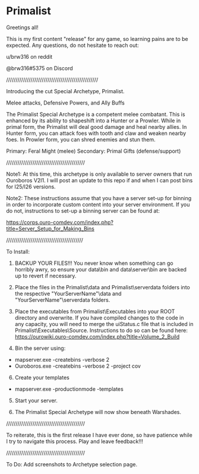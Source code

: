 # Primalist
Greetings all!

This is my first content "release" for any game, so learning pains are to be expected.  Any questions, do not hesitate to reach out:

u/brw316 on reddit

@brw316#5375 on Discord

/////////////////////////////////////////////////

Introducing the cut Special Archetype, Primalist.

Melee attacks, Defensive Powers, and Ally Buffs

The Primalist Special Archetype is a competent melee combatant. This is enhanced by its ability to shapeshift into a Hunter or a Prowler.  While in primal form, the Primalist will deal good damage and heal nearby allies.  In Hunter form, you can attack foes with tooth and claw and weaken nearby foes.  In Prowler form, you can shred enemies and stun them.

Primary:  Feral Might (melee)
Secondary: Primal Gifts (defense/support) 

//////////////////////////////////////////

Note1: At this time, this archetype is only available to server owners that run Ouroboros V2I1.  I will post an update to this repo if and when I can post bins for I25/I26 versions.

Note2: These instructions assume that you have a server set-up for  binning in order to incorporate custom content into your server environment.  If you do not, instructions to set-up a binning server can be found at:  

https://corps.ouro-comdev.com/index.php?title=Server_Setup_for_Making_Bins

/////////////////////////////////////////

To Install:

1. BACKUP YOUR FILES!!!  You never know when something can go horribly awry, so ensure your data\bin and data\server\bin are backed up to revert if necessary.

2. Place the files in the Primalist\data and Primalist\serverdata folders into the respective "YourServerName"\data and "YourServerName"\serverdata folders.

3. Place the executables from Primalist\Executables into your ROOT directory and overwrite.  If you have compiled changes to the code in any capacity, you will need to merge the uiStatus.c file that is included in Primalist\Executables\Source.  Instructions to do so can be found here:  https://ourowiki.ouro-comdev.com/index.php?title=Volume_2_Build

4. Bin the server using: 
  - mapserver.exe -createbins -verbose 2
  - Ouroboros.exe -createbins -verbose 2 -project cov

6. Create your templates
  - mapserver.exe -productionmode -templates

5. Start your server.

6. The Primalist Special Archetype will now show beneath Warshades.

//////////////////////////////////////////

To reiterate, this is the first release I have ever done, so have patience while I try to navigate this process. Play and leave feedback!!!

//////////////////////////////////////////

To Do: Add screenshots to Archetype selection page.
